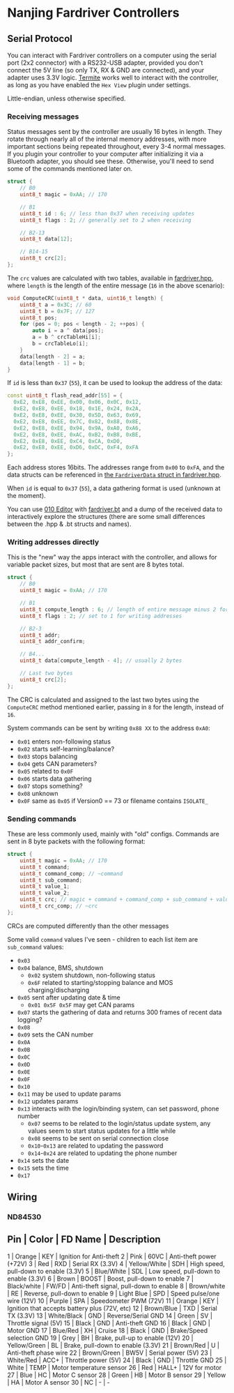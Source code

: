 # Nanjing Fardriver Controllers

## Serial Protocol

You can interact with Fardriver controllers on a computer using the serial port (2x2 connector) with a RS232-USB adapter, provided you don't connect the 5V line (so only TX, RX & GND are connected), and your adapter uses 3.3V logic. [Termite](https://www.compuphase.com/software_termite.htm) works well to interact with the controller, as long as you have enabled the `Hex View` plugin under settings.

Little-endian, unless otherwise specified.

### Receiving messages

Status messages sent by the controller are usually 16 bytes in length. They rotate through nearly all of the internal memory addresses, with more important sections being repeated throughout, every 3-4 normal messages. If you plugin your controller to your computer after initializing it via a Bluetooth adapter, you should see these. Otherwise, you'll need to send some of the commands mentioned later on.

```cpp
struct {
    // B0
    uint8_t magic = 0xAA; // 170

    // B1
    uint8_t id : 6; // less than 0x37 when receiving updates
    uint8_t flags : 2; // generally set to 2 when receiving

    // B2-13
    uint8_t data[12];

    // B14-15
    uint8_t crc[2];
};
```

The `crc` values are calculated with two tables, available in [fardriver.hpp](/fardriver.hpp), where `length` is the length of the entire message (`16` in the above scenario):

```cpp
void ComputeCRC(uint8_t * data, uint16_t length) {
    uint8_t a = 0x3C; // 60
    uint8_t b = 0x7F; // 127
    uint8_t pos;
    for (pos = 0; pos < length - 2; ++pos) {
        auto i = a ^ data[pos];
        a = b ^ crcTableHi[i];
        b = crcTableLo[i];
    }
    data[length - 2] = a;
    data[length - 1] = b;
}
```

If `id` is less than `0x37` (`55`), it can be used to lookup the address of the data:

```cpp
const uint8_t flash_read_addr[55] = {
  0xE2, 0xE8, 0xEE, 0x00, 0x06, 0x0C, 0x12, 
  0xE2, 0xE8, 0xEE, 0x18, 0x1E, 0x24, 0x2A, 
  0xE2, 0xE8, 0xEE, 0x30, 0x5D, 0x63, 0x69, 
  0xE2, 0xE8, 0xEE, 0x7C, 0x82, 0x88, 0x8E, 
  0xE2, 0xE8, 0xEE, 0x94, 0x9A, 0xA0, 0xA6, 
  0xE2, 0xE8, 0xEE, 0xAC, 0xB2, 0xB8, 0xBE, 
  0xE2, 0xE8, 0xEE, 0xC4, 0xCA, 0xD0,
  0xE2, 0xE8, 0xEE, 0xD6, 0xDC, 0xF4, 0xFA
};
```

Each address stores 16bits. The addresses range from `0x00` to `0xFA`, and the data structs can be referenced in [the `FardriverData` struct in fardriver.hpp](/fardriver.hpp).

When `id` is equal to `0x37` (`55`), a data gathering format is used (unknown at the moment).

You can use [010 Editor](https://www.sweetscape.com/010editor/) with [fardriver.bt](/fardriver.bt) and a dump of the received data to interactively explore the structures (there are some small differences between the .hpp & .bt structs and names).

### Writing addresses directly

This is the "new" way the apps interact with the controller, and allows for variable packet sizes, but most that are sent are 8 bytes total.

```cpp
struct {
    // B0
    uint8_t magic = 0xAA; // 170

    // B1
    uint8_t compute_length : 6; // length of entire message minus 2 for crc
    uint8_t flags : 2; // set to 1 for writing addresses

    // B2-3
    uint8_t addr;
    uint8_t addr_confirm;

    // B4...
    uint8_t data[compute_length - 4]; // usually 2 bytes

    // Last two bytes
    uint8_t crc[2];
};
```

The CRC is calculated and assigned to the last two bytes using the `ComputeCRC` method mentioned earlier, passing in `8` for the length, instead of `16`. 

System commands can be sent by writing `0x88 XX` to the address `0xA0`:

* `0x01` enters non-following status
* `0x02` starts self-learning/balance?
* `0x03` stops balancing
* `0x04` gets CAN parameters?
* `0x05` related to `0x0F`
* `0x06` starts data gathering
* `0x07` stops something?
* `0x08` unknown
* `0x0F` same as `0x05` if Version0 == 73 or filename contains `ISOLATE_`

### Sending commands

These are less commonly used, mainly with "old" configs. Commands are sent in 8 byte packets with the following format:

```cpp
struct {
    uint8_t magic = 0xAA; // 170
    uint8_t command;
    uint8_t command_comp; // ~command
    uint8_t sub_command;
    uint8_t value_1;
    uint8_t value_2;
    uint8_t crc; // magic + command + command_comp + sub_command + value_1 + value_2
    uint8_t crc_comp; // ~crc
};
```

CRCs are computed differently than the other messages

Some valid `command` values I've seen - children to each list item are `sub_command` values:

* `0x03`
* `0x04` balance, BMS, shutdown
    * `0x02` system shutdown, non-following status
    * `0x6F` related to starting/stopping balance and MOS charging/discharging
* `0x05` sent after updating date & time
    * `0x01 0x5F 0x5F` may get CAN params
* `0x07` starts the gathering of data and returns 300 frames of recent data logging?
* `0x08`
* `0x09` sets the CAN number
* `0x0A`
* `0x0B`
* `0x0C`
* `0x0D`
* `0x0E`
* `0x0F`
* `0x10`
* `0x11` may be used to update params
* `0x12` updates params
* `0x13` interacts with the login/binding system, can set password, phone number
    * `0x07` seems to be related to the login/status update system, any values seem to start status updates for a little while
    * `0x08` seems to be sent on serial connection close
    * `0x10`-`0x13` are related to updating the password
    * `0x14`-`0x24` are related to updating the phone number
* `0x14` sets the date
* `0x15` sets the time
* `0x17`

## Wiring

### ND84530

Pin | Color        | FD Name | Description
----------------------------------------------------------------------------
1   | Orange       | KEY     | Ignition for Anti-theft
2   | Pink         | 60VC    | Anti-theft power (+72V)
3   | Red          | RXD     | Serial RX (3.3V)
4   | Yellow/White | SDH     | High speed, pull-down to enable (3.3V)
5   | Blue/White   | SDL     | Low speed, pull-down to enable (3.3V)
6   | Brown        | BOOST   | Boost, pull-down to enable
7   | Black/white  | FW/FD   | Anti-theft signal, pull-down to enable
8   | Brown/white  | RE      | Reverse, pull-down to enable
9   | Light Blue   | SPD     | Speed pulse/one wire (12V)
10  | Purple       | SPA     | Speedometer PWM (72V)
11  | Orange       | KEY     | Ignition that accepts battery plus (72V, etc)
12  | Brown/Blue   | TXD     | Serial TX (3.3V)
13  | White/Black  | GND     | Reverse/Serial GND
14  | Green        | SV      | Throttle signal (5V)
15  | Black        | GND     | Anti-theft GND
16  | Black        | GND     | Motor GND
17  | Blue/Red     | XH      | Cruise
18  | Black        | GND     | Brake/Speed selection GND
19  | Grey         | BH      | Brake, pull-up to enable (12V)
20  | Yellow/Green | BL      | Brake, pull-down to enable (3.3V)
21  | Brown/Red    | U       | Anti-theft phase wire
22  | Brown/Green  | BW5V    | Serial power (5V)
23  | White/Red    | ACC+    | Throttle power (5V)
24  | Black        | GND     | Throttle GND
25  | White        | TEMP    | Motor temperature sensor
26  | Red          | HALL+   | 12V for motor
27  | Blue         | HC      | Motor C sensor
28  | Green        | HB      | Motor B sensor
29  | Yellow       | HA      | Motor A sensor
30  | NC           | -       | -